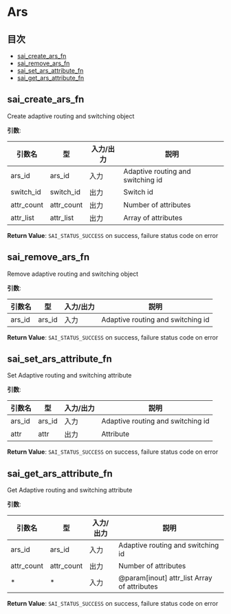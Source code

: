 # Ars
## 目次

- [sai_create_ars_fn](#sai_create_ars_fn)
- [sai_remove_ars_fn](#sai_remove_ars_fn)
- [sai_set_ars_attribute_fn](#sai_set_ars_attribute_fn)
- [sai_get_ars_attribute_fn](#sai_get_ars_attribute_fn)



## sai_create_ars_fn
Create adaptive routing and switching object

**引数**:

| 引数名 | 型 | 入力/出力 | 説明 |
|--------|----------|-----------|------|
| ars_id | ars_id | 入力 | Adaptive routing and switching id |
| switch_id | switch_id | 出力 | Switch id |
| attr_count | attr_count | 出力 | Number of attributes |
| attr_list | attr_list | 出力 | Array of attributes |

**Return Value**: `SAI_STATUS_SUCCESS` on success, failure status code on error


## sai_remove_ars_fn
Remove adaptive routing and switching object

**引数**:

| 引数名 | 型 | 入力/出力 | 説明 |
|--------|----------|-----------|------|
| ars_id | ars_id | 入力 | Adaptive routing and switching id |

**Return Value**: `SAI_STATUS_SUCCESS` on success, failure status code on error


## sai_set_ars_attribute_fn
Set Adaptive routing and switching attribute

**引数**:

| 引数名 | 型 | 入力/出力 | 説明 |
|--------|----------|-----------|------|
| ars_id | ars_id | 入力 | Adaptive routing and switching id |
| attr | attr | 出力 | Attribute |

**Return Value**: `SAI_STATUS_SUCCESS` on success, failure status code on error


## sai_get_ars_attribute_fn
Get Adaptive routing and switching attribute

**引数**:

| 引数名 | 型 | 入力/出力 | 説明 |
|--------|----------|-----------|------|
| ars_id | ars_id | 入力 | Adaptive routing and switching id |
| attr_count | attr_count | 出力 | Number of attributes |
| * | * | 入力 | @param[inout] attr_list Array of attributes |

**Return Value**: `SAI_STATUS_SUCCESS` on success, failure status code on error


